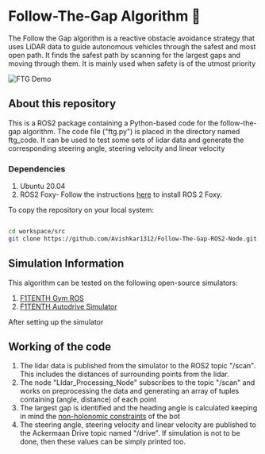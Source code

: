 # Follow-The-Gap Algorithm &#x1F697;

The Follow the Gap algorithm is a reactive obstacle avoidance strategy that uses LiDAR data to guide autonomous vehicles through the safest and most open path. It finds the safest path by scanning for the largest gaps and moving through them. 
It is mainly used when safety is of the utmost priority



<img src="https://ars.els-cdn.com/content/image/1-s2.0-S0921889012000838-gr3.jpg" alt="FTG Demo" />       


## About this repository 
This is a ROS2 package containing a Python-based code for the follow-the-gap algorithm. The code file ("ftg.py") is placed in the directory named ftg_code. It can be used to test some sets of lidar data and generate the corresponding
steering angle, steering velocity and linear velocity

### Dependencies
1. Ubuntu 20.04
2. ROS2 Foxy- Follow the instructions [here](https://docs.ros.org/en/foxy/Installation.html) to install ROS 2 Foxy.

To copy the repository on your local system:

```bash

cd workspace/src
git clone https://github.com/Avishkar1312/Follow-The-Gap-ROS2-Node.git

```

## Simulation Information

This algorithm can be tested on the following open-source simulators:

1. [F1TENTH Gym ROS](https://github.com/f1tenth/f1tenth_gym_ros)  
2. [F1TENTH Autodrive Simulator](https://github.com/AutoDRIVE-Ecosystem/AutoDRIVE-F1TENTH-Sim-Racing)

After setting up the simulator 

## Working of the code
1. The lidar data is published from the simulator to the ROS2 topic "/scan". This includes the distances of surrounding points from the lidar.
2. The node "LIdar_Processing_Node" subscribes to the topic "/scan" and works on preprocessing the data and generating an array of tuples containing (angle, distance) of each point
3. The largest gap is identified and the heading angle is calculated keeping in mind the [non-holonomic constraints](https://mecharithm.com/learning/lesson/holonomic-nonholonomic-constraints-robots-103) of the bot
4. The steering angle, steering velocity and linear velocity are published to the Ackermaan Drive topic named "/drive". If simulation is not to be done, then these values can be simply printed too.
